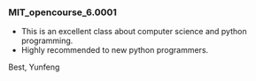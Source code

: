 ### MIT_opencourse_6.0001
* This is an excellent class about computer science and python programming. 
* Highly recommended to new python programmers.

Best,
Yunfeng
